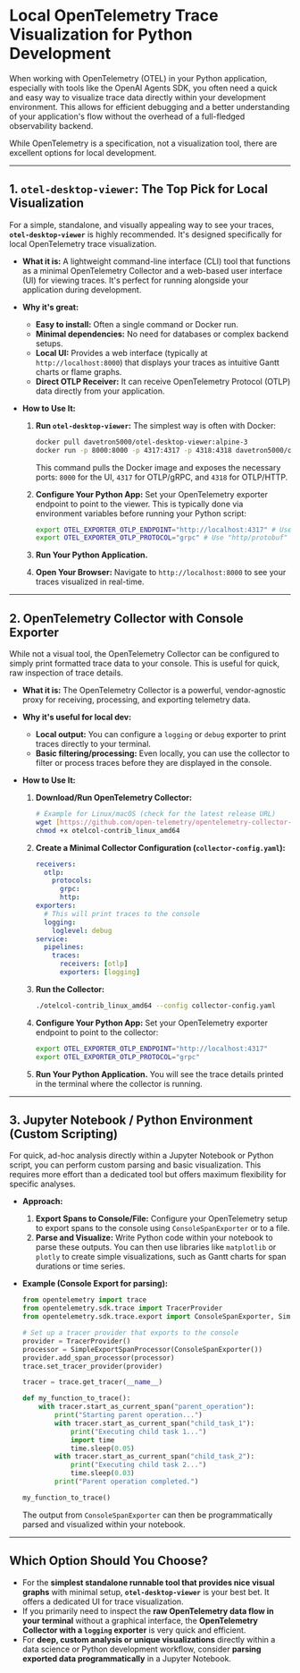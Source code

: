 # Local OpenTelemetry Trace Visualization for Python Development

When working with OpenTelemetry (OTEL) in your Python application, especially with tools like the OpenAI Agents SDK, you often need a quick and easy way to visualize trace data directly within your development environment. This allows for efficient debugging and a better understanding of your application's flow without the overhead of a full-fledged observability backend.

While OpenTelemetry is a specification, not a visualization tool, there are excellent options for local development.

---

## 1. `otel-desktop-viewer`: The Top Pick for Local Visualization

For a simple, standalone, and visually appealing way to see your traces, **`otel-desktop-viewer`** is highly recommended. It's designed specifically for local OpenTelemetry trace visualization.

* **What it is:** A lightweight command-line interface (CLI) tool that functions as a minimal OpenTelemetry Collector and a web-based user interface (UI) for viewing traces. It's perfect for running alongside your application during development.
* **Why it's great:**
  * **Easy to install:** Often a single command or Docker run.
  * **Minimal dependencies:** No need for databases or complex backend setups.
  * **Local UI:** Provides a web interface (typically at `http://localhost:8000`) that displays your traces as intuitive Gantt charts or flame graphs.
  * **Direct OTLP Receiver:** It can receive OpenTelemetry Protocol (OTLP) data directly from your application.

* **How to Use It:**

    1. **Run `otel-desktop-viewer`:** The simplest way is often with Docker:

        ```bash
        docker pull davetron5000/otel-desktop-viewer:alpine-3
        docker run -p 8000:8000 -p 4317:4317 -p 4318:4318 davetron5000/otel-desktop-viewer:alpine-3
        ```

        This command pulls the Docker image and exposes the necessary ports: `8000` for the UI, `4317` for OTLP/gRPC, and `4318` for OTLP/HTTP.

    2. **Configure Your Python App:** Set your OpenTelemetry exporter endpoint to point to the viewer. This is typically done via environment variables before running your Python script:

        ```bash
        export OTEL_EXPORTER_OTLP_ENDPOINT="http://localhost:4317" # Use 4318 for HTTP
        export OTEL_EXPORTER_OTLP_PROTOCOL="grpc" # Use "http/protobuf" for HTTP
        ```

    3. **Run Your Python Application.**

    4. **Open Your Browser:** Navigate to `http://localhost:8000` to see your traces visualized in real-time.

---

## 2. OpenTelemetry Collector with Console Exporter

While not a visual tool, the OpenTelemetry Collector can be configured to simply print formatted trace data to your console. This is useful for quick, raw inspection of trace details.

* **What it is:** The OpenTelemetry Collector is a powerful, vendor-agnostic proxy for receiving, processing, and exporting telemetry data.
* **Why it's useful for local dev:**
  * **Local output:** You can configure a `logging` or `debug` exporter to print traces directly to your terminal.
  * **Basic filtering/processing:** Even locally, you can use the collector to filter or process traces before they are displayed in the console.

* **How to Use It:**

    1. **Download/Run OpenTelemetry Collector:**

        ```bash
        # Example for Linux/macOS (check for the latest release URL)
        wget [https://github.com/open-telemetry/opentelemetry-collector-releases/releases/latest/download/otelcol-contrib_linux_amd64](https://github.com/open-telemetry/opentelemetry-collector-releases/releases/latest/download/otelcol-contrib_linux_amd64)
        chmod +x otelcol-contrib_linux_amd64
        ```

    2. **Create a Minimal Collector Configuration (`collector-config.yaml`):**

        ```yaml
        receivers:
          otlp:
            protocols:
              grpc:
              http:
        exporters:
          # This will print traces to the console
          logging:
            loglevel: debug
        service:
          pipelines:
            traces:
              receivers: [otlp]
              exporters: [logging]
        ```

    3. **Run the Collector:**

        ```bash
        ./otelcol-contrib_linux_amd64 --config collector-config.yaml
        ```

    4. **Configure Your Python App:** Set your OpenTelemetry exporter endpoint to point to the collector:

        ```bash
        export OTEL_EXPORTER_OTLP_ENDPOINT="http://localhost:4317"
        export OTEL_EXPORTER_OTLP_PROTOCOL="grpc"
        ```

    5. **Run Your Python Application.** You will see the trace details printed in the terminal where the collector is running.

---

## 3. Jupyter Notebook / Python Environment (Custom Scripting)

For quick, ad-hoc analysis directly within a Jupyter Notebook or Python script, you can perform custom parsing and basic visualization. This requires more effort than a dedicated tool but offers maximum flexibility for specific analyses.

* **Approach:**
    1. **Export Spans to Console/File:** Configure your OpenTelemetry setup to export spans to the console using `ConsoleSpanExporter` or to a file.
    2. **Parse and Visualize:** Write Python code within your notebook to parse these outputs. You can then use libraries like `matplotlib` or `plotly` to create simple visualizations, such as Gantt charts for span durations or time series.

* **Example (Console Export for parsing):**

    ```python
    from opentelemetry import trace
    from opentelemetry.sdk.trace import TracerProvider
    from opentelemetry.sdk.trace.export import ConsoleSpanExporter, SimpleExportSpanProcessor

    # Set up a tracer provider that exports to the console
    provider = TracerProvider()
    processor = SimpleExportSpanProcessor(ConsoleSpanExporter())
    provider.add_span_processor(processor)
    trace.set_tracer_provider(provider)

    tracer = trace.get_tracer(__name__)

    def my_function_to_trace():
        with tracer.start_as_current_span("parent_operation"):
            print("Starting parent operation...")
            with tracer.start_as_current_span("child_task_1"):
                print("Executing child task 1...")
                import time
                time.sleep(0.05)
            with tracer.start_as_current_span("child_task_2"):
                print("Executing child task 2...")
                time.sleep(0.03)
            print("Parent operation completed.")

    my_function_to_trace()
    ```

    The output from `ConsoleSpanExporter` can then be programmatically parsed and visualized within your notebook.

---

## Which Option Should You Choose?

* For the **simplest standalone runnable tool that provides nice visual graphs** with minimal setup, **`otel-desktop-viewer`** is your best bet. It offers a dedicated UI for trace visualization.
* If you primarily need to inspect the **raw OpenTelemetry data flow in your terminal** without a graphical interface, the **OpenTelemetry Collector with a `logging` exporter** is very quick and efficient.
* For **deep, custom analysis or unique visualizations** directly within a data science or Python development workflow, consider **parsing exported data programmatically** in a Jupyter Notebook.

